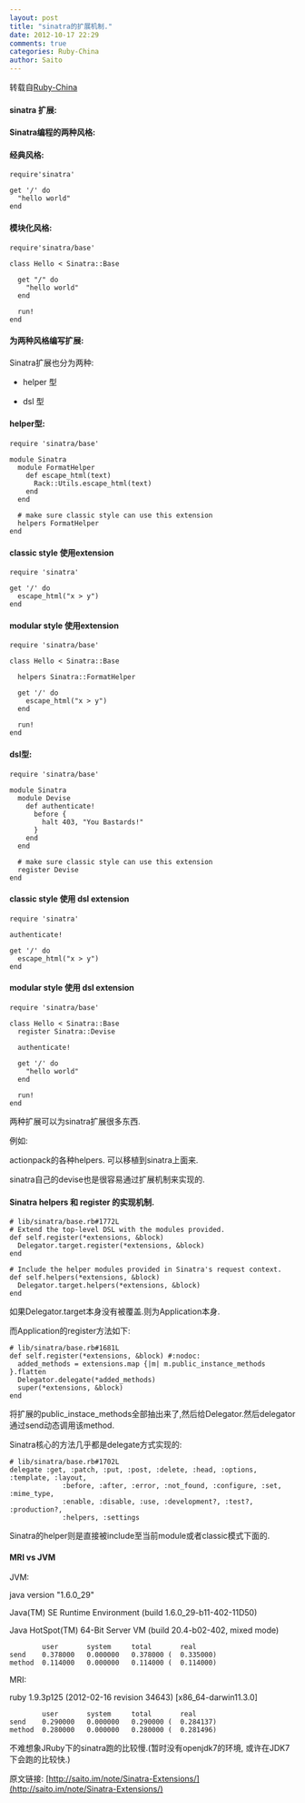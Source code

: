 ```yaml
---
layout: post
title: "sinatra的扩展机制."
date: 2012-10-17 22:29
comments: true
categories: Ruby-China
author: Saito
---
```

转载自[Ruby-China](http://ruby-china.org/topics/2110)
#### sinatra 扩展:

#### Sinatra编程的两种风格:

#### 经典风格:

    require'sinatra'

    get '/' do
      "hello world"
    end

#### 模块化风格:

    require'sinatra/base'

    class Hello < Sinatra::Base

      get "/" do
        "hello world"
      end

      run!
    end

#### 为两种风格编写扩展:

Sinatra扩展也分为两种:

-   helper 型

-   dsl 型

#### helper型:

    require 'sinatra/base'

    module Sinatra
      module FormatHelper
        def escape_html(text)
          Rack::Utils.escape_html(text)
        end
      end

      # make sure classic style can use this extension
      helpers FormatHelper 
    end

#### classic style 使用extension

    require 'sinatra'

    get '/' do
      escape_html("x > y")
    end

#### modular style 使用extension

    require 'sinatra/base'

    class Hello < Sinatra::Base

      helpers Sinatra::FormatHelper

      get '/' do
        escape_html("x > y")
      end

      run!
    end

#### dsl型:

    require 'sinatra/base'

    module Sinatra
      module Devise
        def authenticate!
          before {
            halt 403, "You Bastards!"
          }
        end
      end

      # make sure classic style can use this extension
      register Devise
    end

#### classic style 使用 dsl extension

    require 'sinatra'

    authenticate!

    get '/' do
      escape_html("x > y")
    end

#### modular style 使用 dsl extension

    require 'sinatra/base'

    class Hello < Sinatra::Base
      register Sinatra::Devise

      authenticate!

      get '/' do
        "hello world"
      end

      run!
    end

两种扩展可以为sinatra扩展很多东西.

例如:

actionpack的各种helpers. 可以移植到sinatra上面来.

sinatra自己的devise也是很容易通过扩展机制来实现的.

#### Sinatra helpers 和 register 的实现机制.

    # lib/sinatra/base.rb#1772L
    # Extend the top-level DSL with the modules provided.
    def self.register(*extensions, &block)
      Delegator.target.register(*extensions, &block)
    end

    # Include the helper modules provided in Sinatra's request context.
    def self.helpers(*extensions, &block)
      Delegator.target.helpers(*extensions, &block)
    end

如果Delegator.target本身没有被覆盖.则为Application本身.

而Application的register方法如下:

    # lib/sinatra/base.rb#1681L
    def self.register(*extensions, &block) #:nodoc:
      added_methods = extensions.map {|m| m.public_instance_methods }.flatten
      Delegator.delegate(*added_methods)
      super(*extensions, &block)
    end

将扩展的public\_instace\_methods全部抽出来了,然后给Delegator.然后delegator通过send动态调用该method.

Sinatra核心的方法几乎都是delegate方式实现的:

    # lib/sinatra/base.rb#1702L
    delegate :get, :patch, :put, :post, :delete, :head, :options, :template, :layout,
                 :before, :after, :error, :not_found, :configure, :set, :mime_type,
                 :enable, :disable, :use, :development?, :test?, :production?,
                 :helpers, :settings

Sinatra的helper则是直接被include至当前module或者classic模式下面的.

#### MRI vs JVM

JVM:

java version "1.6.0\_29"

Java(TM) SE Runtime Environment (build 1.6.0\_29-b11-402-11D50)

Java HotSpot(TM) 64-Bit Server VM (build 20.4-b02-402, mixed mode)

            user       system     total       real
    send    0.378000   0.000000   0.378000 (  0.335000)
    method  0.114000   0.000000   0.114000 (  0.114000)

MRI:

ruby 1.9.3p125 (2012-02-16 revision 34643) [x86\_64-darwin11.3.0]

            user       system     total       real
    send    0.290000   0.000000   0.290000 (  0.284137)
    method  0.280000   0.000000   0.280000 (  0.281496)

不难想象JRuby下的sinatra跑的比较慢.(暂时没有openjdk7的环境,
或许在JDK7下会跑的比较快.)

原文链接:
[http://saito.im/note/Sinatra-Extensions/](http://saito.im/note/Sinatra-Extensions/)
